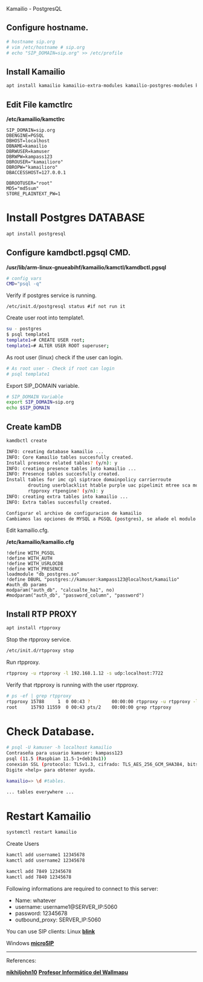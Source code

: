 Kamailio - PostgresQL

## Configure hostname.

```bash
# hostname sip.org
# vim /etc/hostname # sip.org
# echo "SIP_DOMAIN=sip.org" >> /etc/profile
```

## Install Kamailio
```bash
apt install kamailio kamailio-extra-modules kamailio-postgres-modules kamailio-presence-modules kamailio-utils-modules vim
```

## Edit File kamctlrc
**/etc/kamailio/kamctlrc**

```text
SIP_DOMAIN=sip.org
DBENGINE=PGSQL
DBHOST=localhost
DBNAME=kamailio
DBRWUSER=kamuser
DBRWPW=kampass123
DBROUSER="kamailioro"
DBROPW="kamailioro"
DBACCESSHOST=127.0.0.1

DBROOTUSER="root"
MD5="md5sum"
STORE_PLAINTEXT_PW=1
```

# Install Postgres DATABASE
```bash
apt install postgresql
```

## Configure kamdbctl.pgsql CMD.

**/usr/lib/arm-linux-gnueabihf/kamailio/kamctl/kamdbctl.pgsql**
```bash
# config vars
CMD="psql -q"
```

Verify if postgres service is running.
```
/etc/init.d/postgresql status #if not run it
```

Create user root into template1.

```bash
su - postgres
$ psql template1
template1=# CREATE USER root;
template1=# ALTER USER ROOT superuser;
```

As root user (linux) check if the user can login.
```bash
# As root user - Check if root can login
# psql template1
```

Export SIP_DOMAIN variable.
```bash
# SIP_DOMAIN Variable
export SIP_DOMAIN=sip.org
echo $SIP_DOMAIN
```


## Create kamDB
```bash
kamdbctl create

INFO: creating database kamailio ...
INFO: Core Kamailio tables succesfully created.
Install presence related tables? (y/n): y
INFO: creating presence tables into kamailio ...
INFO: Presence tables succesfully created.
Install tables for imc cpl siptrace domainpolicy carrierroute
		drouting userblacklist htable purple uac pipelimit mtree sca mohqueue
		rtpproxy rtpengine? (y/n): y
INFO: creating extra tables into kamailio ...
INFO: Extra tables succesfully created.

Configurar el archivo de configuracion de kamailio
Cambiamos las opciones de MYSQL a PGSQL (postgres), se añade el modulo de postgres, el usuario y contraseña de la base de datos kamailio.
```

Edit kamailio.cfg.

**/etc/kamailio/kamailio.cfg**

```text
!define WITH_PGSQL
!define WITH_AUTH
!define WITH_USRLOCDB
!define WITH_PRESENCE
loadmodule "db_postgres.so"
!define DBURL "postgres://kamuser:kampass123@localhost/kamailio"
#auth_db params
modparam("auth_db", "calcualte_ha1", no)
#modparam("auth_db", "password_column", "password")
```

## Install RTP PROXY
```bash
apt install rtpproxy
```

Stop the rtpproxy service.
```bash
/etc/init.d/rtpproxy stop
```

Run rtpproxy.
```bash
rtpproxy -u rtpproxy -l 192.168.1.12 -s udp:localhost:7722
```

Verify that rtpproxy is running with the user rtpproxy.
```bash
# ps -ef | grep rtpproxy
rtpproxy 15788     1  0 00:43 ?        00:00:00 rtpproxy -u rtpproxy -l 192.168.1.12 -s udp:localhost 7722
root     15793 11559  0 00:43 pts/2    00:00:00 grep rtpproxy
```


# Check Database.
```bash
# psql -U kamuser -h localhost kamailio
Contraseña para usuario kamuser: kampass123
psql (11.5 (Raspbian 11.5-1+deb10u1))
conexión SSL (protocolo: TLSv1.3, cifrado: TLS_AES_256_GCM_SHA384, bits: 256, compresión: desactivado)
Digite «help» para obtener ayuda.

kamailio=> \d #tables.

... tables everywhere ...
```

# Restart Kamailio
```bash
systemctl restart kamailio
```

Create Users
```bash
kamctl add username1 12345678
kamctl add username2 12345678
```

```bash
kamctl add 7849 12345678
kamctl add 7840 12345678
```

Following informations are required to connect to this server:

- Name: whatever
- username: username1@SERVER_IP:5060
- password: 12345678
- outbound_proxy: SERVER_IP:5060

You can use SIP clients:
Linux
[**blink**](http://icanblink.com/download/index.php#blink-for-debian-and-ubuntu-linux)

Windows
[**microSIP**](https://www.microsip.org/downloads)

***
References:

[**nikhiljohn10**](https://github.com/nikhiljohn10/pi-sip)
[**Profesor Informático del Wallmapu**](https://www.youtube.com/watch?v=1-99rHl2Z0s)
